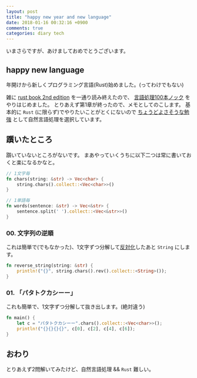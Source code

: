 ```yaml
---
layout: post
title: "happy new year and new language"
date: 2018-01-16 00:32:16 +0900
comments: true
categories: diary tech
---
```


いまさらですが、あけましておめでとうございます。

## happy new language

年開けから新しくプログラミング言語(Rust)始めました。(ってわけでもない)

雑に [rust book 2nd edition](https://doc.rust-lang.org/book/second-edition/) を一通り読み終えたので、
[言語処理100本ノック](http://www.cl.ecei.tohoku.ac.jp/nlp100) をやりはじめました。
とりあえず第1章が終ったので、メモとしてのこします。
基本的に `Rust` (に限らず)でやりたいことがとくにないので
[ちょうどよさそうな勉強](http://yamasy1549.hateblo.jp/entry/2017/12/28/222631) として自然言語処理を選択しています。

## 躓いたところ

躓いていないところがないです。
まあやっていくうちに以下二つは常に書いておくと楽になるかなと。

```rust
// 1文字毎
fn chars(string: &str) -> Vec<char> {
    string.chars().collect::<Vec<char>>()
}

// 1単語毎
fn words(sentence: &str) -> Vec<&str> {
    sentence.split(' ').collect::<Vec<&str>>()
}
```

### 00. 文字列の逆順
これは簡単で(でもなかった)、1文字ずつ分解して[反対化](https://doc.rust-lang.org/std/iter/trait.Iterator.html#method.rev)したあと `String` にします。

```rust
fn reverse_string(string: &str) {
    println!("{}", string.chars().rev().collect::<String>());
}
```

### 01. 「パタトクカシーー」
これも簡単で、1文字ずつ分解して抜き出します。(絶対違う)

```rust
fn main() {
    let c = "パタトクカシーー".chars().collect::<Vec<char>>();
    println!("{}{}{}{}", c[0], c[2], c[4], c[6]);
}
```

## おわり
とりあえず2問解いてみたけど、自然言語処理 && `Rust` 難しい。
